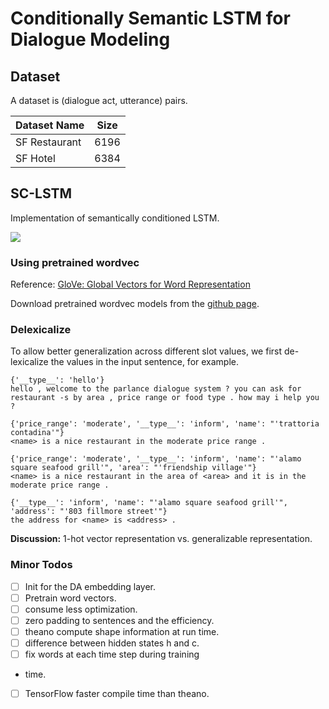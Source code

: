 # Conditionally Semantic LSTM for Dialogue Modeling

## Dataset

A dataset is (dialogue act, utterance) pairs.

| Dataset Name  | Size      | 
| ------------- |:---------:|
| SF Restaurant | 6196      |
| SF Hotel      | 6384      |



## SC-LSTM

Implementation of semantically conditioned LSTM.

![](https://www.dropbox.com/s/fozxom37fizhg4e/Screenshot%202016-08-09%2010.34.00.png?dl=1)

### Using pretrained wordvec

Reference:
[GloVe: Global Vectors for Word Representation](http://www-nlp.stanford.edu/pubs/glove.pdf)

Download pretrained wordvec models from the [github page](https://github.com/stanfordnlp/GloVe).

### Delexicalize

To allow better generalization across different slot values, we first de-lexicalize the values in the input sentence, for example.

```
{'__type__': 'hello'}
hello , welcome to the parlance dialogue system ? you can ask for restaurant -s by area , price range or food type . how may i help you ?

{'price_range': 'moderate', '__type__': 'inform', 'name': "'trattoria contadina'"}
<name> is a nice restaurant in the moderate price range .

{'price_range': 'moderate', '__type__': 'inform', 'name': "'alamo square seafood grill'", 'area': "'friendship village'"}
<name> is a nice restaurant in the area of <area> and it is in the moderate price range .

{'__type__': 'inform', 'name': "'alamo square seafood grill'", 'address': "'803 fillmore street'"}
the address for <name> is <address> .
```

**Discussion:** 1-hot vector representation vs. generalizable representation.


### Minor Todos

- [ ] Init for the DA embedding layer.
- [ ] Pretrain word vectors.
- [ ] consume less optimization.
- [ ] zero padding to sentences and the efficiency.
- [ ] theano compute shape information at run time.
- [ ] difference between hidden states h and c.
- [ ] fix words at each time step during training
-  time.
- [ ] TensorFlow faster compile time than theano.